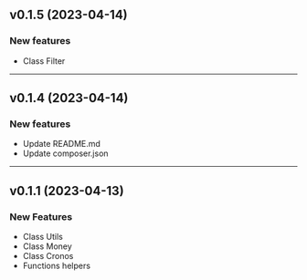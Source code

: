 ## v0.1.5 (2023-04-14)

### New features
- Class Filter

-------------------

## v0.1.4 (2023-04-14)

### New features
- Update README.md
- Update composer.json

-------------------

## v0.1.1 (2023-04-13)

### New Features
- Class Utils
- Class Money
- Class Cronos
- Functions helpers
